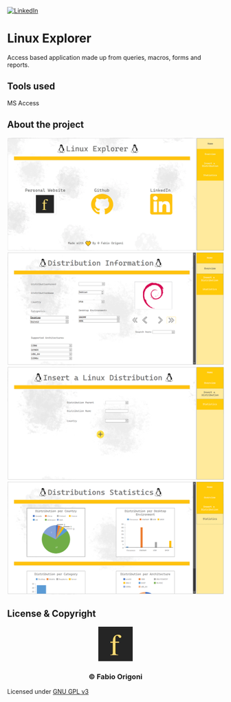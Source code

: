 [![LinkedIn][linkedin-shield]][linkedin-url]
<!-- [![WorkInProgress][shield-progress]][shield-progress-url] -->

<div id="top"></div>      
                    
# Linux Explorer
Access based application made up from queries, macros, forms and reports.
                    
## Tools used
MS Access

## About the project
![Main](./images/main.webp)
![Main](./images/overview.webp)
![Main](./images/insert.webp)
![Main](./images/statistics.webp)
## License & Copyright

<div align="center">
  <a href="https://fabioorigoni.ch/">
    <img src="images/logo.webp" alt="Logo" width="80" height="80">
  </a>
  <h3 align="center">&copy; Fabio Origoni</h3>
</div> 

Licensed under [GNU GPL v3](LICENSE)

<!-- MARKDOWN LINKS & IMAGES -->
[linkedin-shield]: https://img.shields.io/badge/-LinkedIn-black.svg?style=for-the-badge&logo=linkedin&colorB=555
[linkedin-url]: https://www.linkedin.com/in/fabio-origoni/
[shield-progress]: https://shields.io/badge/state-workinprogress-brightgreen
[shield-progress-url]: https://github.com/gitfaor/linuxexplorer
